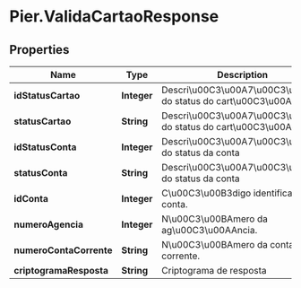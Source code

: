 # Pier.ValidaCartaoResponse

## Properties
Name | Type | Description | Notes
------------ | ------------- | ------------- | -------------
**idStatusCartao** | **Integer** | Descri\u00C3\u00A7\u00C3\u00A3o do status do cart\u00C3\u00A3o | [optional] 
**statusCartao** | **String** | Descri\u00C3\u00A7\u00C3\u00A3o do status do cart\u00C3\u00A3o | [optional] 
**idStatusConta** | **Integer** | Descri\u00C3\u00A7\u00C3\u00A3o do status da conta | [optional] 
**statusConta** | **String** | Descri\u00C3\u00A7\u00C3\u00A3o do status da conta | [optional] 
**idConta** | **Integer** | C\u00C3\u00B3digo identificador da conta. | [optional] 
**numeroAgencia** | **Integer** | N\u00C3\u00BAmero da ag\u00C3\u00AAncia. | [optional] 
**numeroContaCorrente** | **String** | N\u00C3\u00BAmero da conta corrente. | [optional] 
**criptogramaResposta** | **String** | Criptograma de resposta | [optional] 


